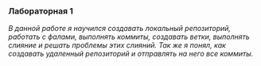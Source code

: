 ### Лабораторная 1

_В данной работе я научился создавать локальный репозиторий, работать с фалами, выполнять коммиты, создавать ветки, выполнять слияние и решать проблемы этих слияний. Так же я понял, как создавать удаленный репозиторий и отправлять на него все коммиты._
